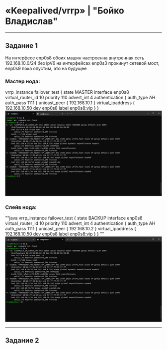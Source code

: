 # «Keepalived/vrrp» | "Бойко Владислав"

---
## Задание 1
На интерфесе enp0s8 обоих машин настроенна внутренная сеть 192.168.10.0/24 без ipV6 на интерфейсах enp0s3 прокинут сетевой мост, enp0s9 пока опустим, это на будущее
### Мастер нода:
vrrp_instance failover_test {
state MASTER
interface enp0s8
virtual_router_id 10
priority 110
advert_int 4
authentication {
auth_type AH
auth_pass 1111
}
unicast_peer {
192.168.10.1
}
virtual_ipaddress {
192.168.10.50 dev enp0s8 label enp0s8:vip
}
}
![ip a](https://github.com/VladiSlave2042/Keepalived-vrrp/blob/main/img/ip%20a%20MASTER.png)
### Слейв нода:
""java
vrrp_instance failover_test {
state BACKUP
interface enp0s8
virtual_router_id 10
priority 110
advert_int 4
authentication {
auth_type AH
auth_pass 1111
}
unicast_peer {
192.168.10.2
}
virtual_ipaddress {
192.168.10.50 dev enp0s8 label enp0s8:vip
}
}
""
![ip a](https://github.com/VladiSlave2042/Keepalived-vrrp/blob/main/img/ip%20a%20SLAVE.png)

---
## Задание 2